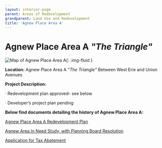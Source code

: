 ```yaml
---
layout: interior-page
parent: Areas of Redevelopment
grandparent: Land Use and Redevelopment
title: 'Agnew Place Area A'
---
```


# Agnew Place Area A *"The Triangle"*

![Map of Agnew Place Area A](agnewamap.jpg){: .img-fluid }

**Location:** Agnew Place Area A *"The Triangle"* Between West Erie and Union Avenues

**Project Description:** 

· Redevelopment plan approved- see below

· Developer’s project plan pending

**Below find documents detailing the history of Agnew Place Area A:**

[Agnew Place Area A Redevelopment Plan](https://storage.googleapis.com/static.rutherford-nj.com/community-development/agnew-a/Redevelopment%20PlanArea%20A.pdf)

[Agnew Area In Need Study, with Planning Board Resolution](https://storage.googleapis.com/static.rutherford-nj.com/community-development/agnew-a/2.16%20Agnew%20Area%20in%20Need%20Study%20with%20Planning%20Board%20reso.pdf)

[Application for Tax Abatement](https://storage.googleapis.com/static.rutherford-nj.com/community-development/agnew-a/Agnew%20Area%20A%20-%20Long%20Term%20Tax%20Exemption.pdf)




